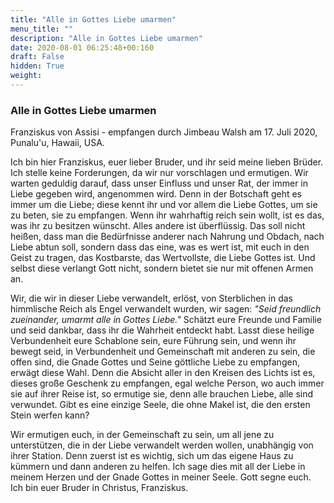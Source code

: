 ```yaml
---
title: "Alle in Gottes Liebe umarmen"
menu_title: ""
description: "Alle in Gottes Liebe umarmen"
date: 2020-08-01 06:25:48+00:160
draft: False
hidden: True
weight:
---
```

### Alle in Gottes Liebe umarmen

Franziskus von Assisi - empfangen durch Jimbeau Walsh am 17. Juli 2020, Punalu'u, Hawaii, USA.

Ich bin hier Franziskus, euer lieber Bruder, und ihr seid meine lieben Brüder. Ich stelle keine Forderungen, da wir nur vorschlagen und ermutigen. Wir warten geduldig darauf, dass unser Einfluss und unser Rat, der immer in Liebe gegeben wird, angenommen wird. Denn in der Botschaft geht es immer um die Liebe; diese kennt ihr und vor allem die Liebe Gottes, um sie zu beten, sie zu empfangen. Wenn ihr wahrhaftig reich sein wollt, ist es das, was ihr zu besitzen wünscht. Alles andere ist überflüssig. Das soll nicht heißen, dass man die Bedürfnisse anderer nach Nahrung und Obdach, nach Liebe abtun soll, sondern dass das eine, was es wert ist, mit euch in den Geist zu tragen, das Kostbarste, das Wertvollste, die Liebe Gottes ist. Und selbst diese verlangt Gott nicht, sondern bietet sie nur mit offenen Armen an.

Wir, die wir in dieser Liebe verwandelt, erlöst, von Sterblichen in das himmlische Reich als Engel verwandelt wurden, wir sagen: *"Seid freundlich zueinander, umarmt alle in Gottes Liebe."* Schätzt eure Freunde und Familie und seid dankbar, dass ihr die Wahrheit entdeckt habt. Lasst diese heilige Verbundenheit eure Schablone sein, eure Führung sein, und wenn ihr bewegt seid, in Verbundenheit und Gemeinschaft mit anderen zu sein, die offen sind, die Gnade Gottes und Seine göttliche Liebe zu empfangen, erwägt diese Wahl. Denn die Absicht aller in den Kreisen des Lichts ist es, dieses große Geschenk zu empfangen, egal welche Person, wo auch immer sie auf ihrer Reise ist, so ermutige sie, denn alle brauchen Liebe, alle sind verwundet. Gibt es eine einzige Seele, die ohne Makel ist, die den ersten Stein werfen kann?

Wir ermutigen euch, in der Gemeinschaft zu sein, um all jene zu unterstützen, die in der Liebe verwandelt werden wollen, unabhängig von ihrer Station. Denn zuerst ist es wichtig, sich um das eigene Haus zu kümmern und dann anderen zu helfen. Ich sage dies mit all der Liebe in meinem Herzen und der Gnade Gottes in meiner Seele. Gott segne euch. Ich bin euer Bruder in Christus, Franziskus.
